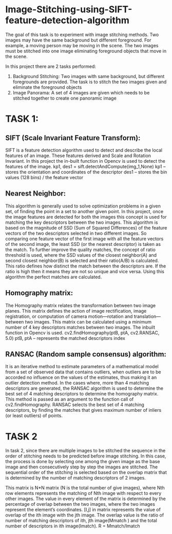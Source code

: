 # Image-Stitching-using-SIFT-feature-detection-algorithm
The goal of this task is to experiment with image stitching methods. Two images may have the same background but different foreground. For example, a moving person may be moving in the scene. The two images must be stitched into one image eliminating foreground objects that move in the scene. 

In this project there are 2 tasks performed:
1) Background Stitching: Two images with same background, but different foregrounds are
provided. The task is to stitch the two images given and eliminate the foreground objects
2) Image Panorama: A set of 4 images are given which needs to be stitched together to create one
panoramic image
# TASK 1:
## SIFT (Scale Invariant Feature Transform):
SIFT is a feature detection algorithm used to detect and describe the local features of an image. These
features derived and Scale and Rotation Invariant. In this project the in-built function in Opencv is
used to detect the features of the image.
kp1, des1 = sift.detectAndCompute(img_1,None)
kp1 – stores the orientation and coordinates of the descriptor
des1 – stores the bin values (128 bins) / the feature vector
## Nearest Neighbor:
This algorithm is generally used to solve optimization problems in a given set, of finding the point in a
set to another given point. In this project, once the image features are detected for both the images
this concept is used for matching the key descriptors between the two images.
This algorithm is based on the magnitude of SSD (Sum of Squared Differences) of the feature vectors
of the two descriptors selected in two different images. So comparing one feature vector of the first
image with all the feature vectors of the second image, the least SSD (or the nearest descriptor) is
taken as the match. To further improve the quality matches, the concept of ratio threshold is used,
where the SSD values of the closest neighbor(A) and second closest neighbor(B) is selected and their
ratio(A/B) is calculated. This ratio defines how distinct the match between the descriptors are. If the
ratio is high then it means they are not so unique and vice versa.
Using this algorithm the perfect matches are calculated.
## Homography matrix:
The Homography matrix relates the transformation between two image planes. This matrix defines
the action of image rectification, image registration, or computation of camera motion—rotation and
translation—between two images. This matrix can be calculated using a minimum number of 4 key
descriptors matches between two images. The inbuilt function in Opencv is used.
cv2.findHomography(ptB, ptA, cv2.RANSAC, 5.0)
ptB, ptA – represents the matched descriptors index

## RANSAC (Random sample consensus) algorithm:
It is an iterative method to estimate parameters of a mathematical model from a set of observed data that
contains outliers, when outliers are to be accorded no influence on the values of the estimates, thus
making it an outlier detection method.
In the cases where, more than 4 matching descriptors are generated, the RANSAC algorithm is used
to determine the best set of 4 matching descriptors to determine the homography matrix. This
method is passed as an argument to the function call of cv2.findHomography. RANSAC selects the
best set of 4 matching descriptors, by finding the matches that gives maximum number of inliers (or
least outliers) of points.

# TASK 2
In task 2, since there are multiple images to be stitched the sequence in the order of stitching needs to be
predicted before image stitching. In this case, the process is done by selecting one among the given image
as the base image and then consecutively step by step the images are stitched. The sequential order of
the stitching is selected based on the overlap matrix that is determined by the number of matching
descriptors of 2 images.

This matrix is N*N matrix (N is the total number of give images), where Nth row elements represents the
matching of Nth image with respect to every other images. The value in every element of the matrix is
determined by the percentage of overlap between the two images, where the two images represent the
element’s coordinates. [I,j] in matrix represents the value of overlap of the ith image with the jth image.
The overlap value is the ratio of number of matching descriptors of ith, jth image(Mmatch ) and the total
number of descriptors in ith image(Imatch).
R = Mmatch/Imatch

